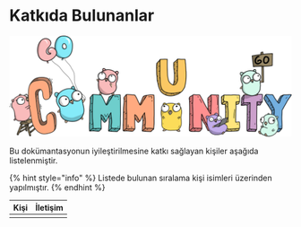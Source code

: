 # Katkıda Bulunanlar

![](<.gitbook/assets/image (3) (1) (1).png>)

Bu dokümantasyonun iyileştirilmesine katkı sağlayan kişiler aşağıda listelenmiştir.

{% hint style="info" %}
Listede bulunan sıralama kişi isimleri üzerinden yapılmıştır.
{% endhint %}

| Kişi | İletişim |
| ---- | -------- |
|      |          |
